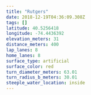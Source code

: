 ```yaml
---
title: "Rutgers"
date: 2018-12-19T04:36:09.308Z
tags: []
latitude: 40.5256418
longitude: -74.4436392
elevation_meters: 31
distance_meters: 400
lap_lanes: 8
home_lanes: 8
surface_type: artificial
surface_color: red
turn_diameter_meters: 63.01
turn_radius_b_meters: 30.01
steeple_water_location: inside
---
```


